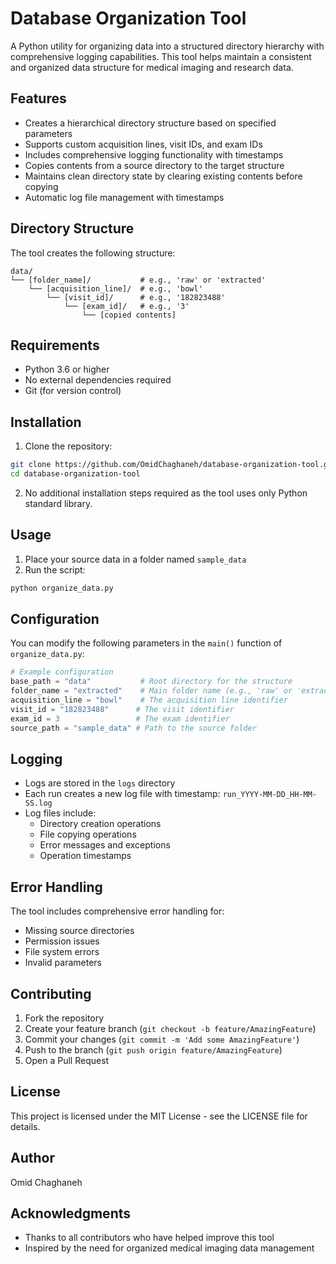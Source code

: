 # Database Organization Tool

A Python utility for organizing data into a structured directory hierarchy with comprehensive logging capabilities. This tool helps maintain a consistent and organized data structure for medical imaging and research data.

## Features

- Creates a hierarchical directory structure based on specified parameters
- Supports custom acquisition lines, visit IDs, and exam IDs
- Includes comprehensive logging functionality with timestamps
- Copies contents from a source directory to the target structure
- Maintains clean directory state by clearing existing contents before copying
- Automatic log file management with timestamps

## Directory Structure

The tool creates the following structure:
```
data/
└── [folder_name]/           # e.g., 'raw' or 'extracted'
    └── [acquisition_line]/  # e.g., 'bowl'
        └── [visit_id]/      # e.g., '182823488'
            └── [exam_id]/   # e.g., '3'
                └── [copied contents]
```

## Requirements

- Python 3.6 or higher
- No external dependencies required
- Git (for version control)

## Installation

1. Clone the repository:
```bash
git clone https://github.com/OmidChaghaneh/database-organization-tool.git
cd database-organization-tool
```

2. No additional installation steps required as the tool uses only Python standard library.

## Usage

1. Place your source data in a folder named `sample_data`
2. Run the script:
```bash
python organize_data.py
```

## Configuration

You can modify the following parameters in the `main()` function of `organize_data.py`:

```python
# Example configuration
base_path = "data"           # Root directory for the structure
folder_name = "extracted"    # Main folder name (e.g., 'raw' or 'extracted')
acquisition_line = "bowl"    # The acquisition line identifier
visit_id = "182823488"      # The visit identifier
exam_id = 3                 # The exam identifier
source_path = "sample_data" # Path to the source folder
```

## Logging

- Logs are stored in the `logs` directory
- Each run creates a new log file with timestamp: `run_YYYY-MM-DD_HH-MM-SS.log`
- Log files include:
  - Directory creation operations
  - File copying operations
  - Error messages and exceptions
  - Operation timestamps

## Error Handling

The tool includes comprehensive error handling for:
- Missing source directories
- Permission issues
- File system errors
- Invalid parameters

## Contributing

1. Fork the repository
2. Create your feature branch (`git checkout -b feature/AmazingFeature`)
3. Commit your changes (`git commit -m 'Add some AmazingFeature'`)
4. Push to the branch (`git push origin feature/AmazingFeature`)
5. Open a Pull Request

## License

This project is licensed under the MIT License - see the LICENSE file for details.

## Author

Omid Chaghaneh

## Acknowledgments

- Thanks to all contributors who have helped improve this tool
- Inspired by the need for organized medical imaging data management 